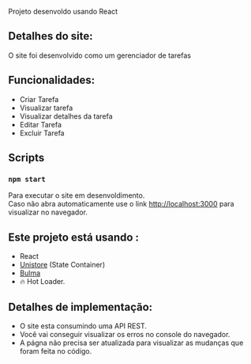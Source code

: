 Projeto desenvoldo usando React 

## Detalhes do site:
<p>O site foi desenvolvido como um gerenciador de tarefas</p>

## Funcionalidades:
- Criar Tarefa
- Visualizar tarefa
- Visualizar detalhes da tarefa
- Editar Tarefa
- Excluir Tarefa

## Scripts

### `npm start`

Para executar o site em desenvoldimento.<br>
Caso não abra automaticamente use o link [http://localhost:3000](http://localhost:3000) para visualizar no navegador.

## Este projeto está usando :

- React
- [Unistore](https://github.com/developit/unistore) (State Container)
- [Bulma](https://github.com/jgthms/bulma)
- 🔥 Hot Loader.

## Detalhes de implementação:
- O site esta consumindo uma API REST.
- Você vai conseguir visualizar os erros no console do navegador.
- A págna não precisa ser atualizada para visualizar as mudanças que foram feita no código.
